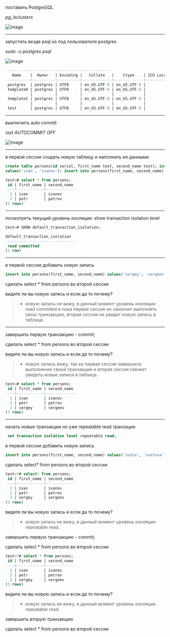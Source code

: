 поставить PostgreSQL

*pg_lsclusters*

 ![image](https://github.com/VyacheslavIT/postgre/assets/136000255/71aeacb2-7ab3-4566-8a69-0e5c1f337e80)

------------------------------------------------
запустить везде psql из под пользователя postgres

*sudo -u postgres psql*

 ![image](https://github.com/VyacheslavIT/postgre/assets/136000255/17159052-2a96-4659-a12e-12d32004cccc)
```sql
-----------------------------------------------
   Name    |  Owner   | Encoding |   Collate   |    Ctype    | ICU Locale | Locale Provider |   Access privileges   
-----------+----------+----------+-------------+-------------+------------+-----------------+-----------------------
 postgres  | postgres | UTF8     | en_US.UTF-8 | en_US.UTF-8 |            | libc            | 
 template0 | postgres | UTF8     | en_US.UTF-8 | en_US.UTF-8 |            | libc            | =c/postgres          +
           |          |          |             |             |            |                 | postgres=CTc/postgres
 template1 | postgres | UTF8     | en_US.UTF-8 | en_US.UTF-8 |            | libc            | =c/postgres          +
           |          |          |             |             |            |                 | postgres=CTc/postgres
 test      | postgres | UTF8     | en_US.UTF-8 | en_US.UTF-8 |            | libc            | 
```
-----------------------------------------------
выключить auto commit

*\set AUTOCOMMIT OFF*

 ![image](https://github.com/VyacheslavIT/postgre/assets/136000255/555de060-d867-465e-906b-5cf06c428f6c)

----------------------------------------------
в первой сессии создать новую таблицу и наполнить ее данными

```sql
create table persons(id serial, first_name text, second_name text); insert into persons(first_name, second_name)
values('ivan', 'ivanov'); insert into persons(first_name, second_name) values('petr', 'petrov');
```
```sql
test=# select * from persons;
 id | first_name | second_name 
----+------------+-------------
  1 | ivan       | ivanov
  2 | petr       | petrov
(2 rows)

```
-----------------------------------------------
посмотреть текущий уровень изоляции: show transaction isolation level

```sql
test=# SHOW default_transaction_isolation;

default_transaction_isolation 
-------------------------------
 read committed
(1 row)

```
------------------------------
в первой сессии добавить новую запись 
```sql
insert into persons(first_name, second_name) values('sergey', 'sergeev');
```
сделать select * from persons во второй сессии

видите ли вы новую запись и если да то почему?

> * новую запись не вижу, в данный момент уровень изоляции read commited и пока первая сессия  не закончит выполнять свою транзакцию, вторая сессия не увидит новую запись в таблице.
-------------------------------
завершить первую транзакцию - commit;

сделать select * from persons  во второй сессии

видите ли вы новую запись и если да то почему?
> * новую запись вижу, так ка первая сессия завершила выполнение своей транзакции и вторая сессия сможет увидеть новые записи в таблице.  
```sql
test=# select * from persons;
 id | first_name | second_name 
----+------------+-------------
  1 | ivan       | ivanov
  2 | petr       | petrov
  3 | sergey     | sergeev
(3 rows)
```
------------------------------
начать новые транзакции но уже repeatable read транзации 
```sql
 set transaction isolation level repeatable read;
```
в первой сессии добавить новую запись
```sql
insert into persons(first_name, second_name) values('sveta', 'svetova');
```
сделать select* from persons во второй сессии
```sql
test=*# select* from persons;
 id | first_name | second_name 
----+------------+-------------
  1 | ivan       | ivanov
  2 | petr       | petrov
  3 | sergey     | sergeev
(3 rows)
```

видите ли вы новую запись и если да то почему?
> * новую запись не вижу, в данный момент уровень изоляции  repeatable read.

завершить первую транзакцию - commit;

сделать select * from persons во второй сессии

```sql
test=*# select * from persons;
 id | first_name | second_name 
----+------------+-------------
  1 | ivan       | ivanov
  2 | petr       | petrov
  3 | sergey     | sergeev
(3 rows)
```
видите ли вы новую запись и если да то почему?

> * новую запись не вижу, в данный момент уровень изоляции  repeatable read.

завершить вторую транзакцию

сделать select * from persons во второй сессии
